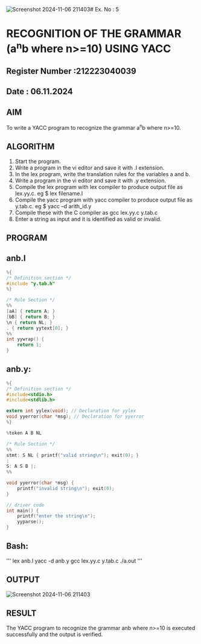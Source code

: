 ![Screenshot 2024-11-06 211403](https://github.com/user-attachments/assets/129bdaa2-1726-4d86-9b8b-d27c9d4ad37d)# Ex. No : 5	
# RECOGNITION OF THE GRAMMAR (a<sup>n</sup>b where n>=10) USING YACC
## Register Number :212223040039
## Date : 06.11.2024

## AIM   
To write a YACC program to recognize the grammar a<sup>n</sup>b where n>=10.

## ALGORITHM
1.	Start the program.
2.	Write a program in the vi editor and save it with .l extension.
3.	In the lex program, write the translation rules for the variables a and b.
4.	Write a program in the vi editor and save it with .y extension.
5.	Compile the lex program with lex compiler to produce output file as lex.yy.c. eg $ lex filename.l
6.	Compile the yacc program with yacc compiler to produce output file as y.tab.c. eg $ yacc –d arith_id.y
7.	Compile these with the C compiler as gcc lex.yy.c y.tab.c
8.	Enter a string as input and it is identified as valid or invalid.
 
## PROGRAM
## anb.l
```c
%{
/* Definition section */
#include "y.tab.h"
%}

/* Rule Section */
%%
[aA] { return A; }
[bB] { return B; }
\n { return NL; }
. { return yytext[0]; }
%%
int yywrap() {
    return 1;
}
```
## anb.y:
```c
%{
/* Definition section */
#include<stdio.h>
#include<stdlib.h>

extern int yylex(void); // Declaration for yylex
void yyerror(char *msg); // Declaration for yyerror
%}

%token A B NL

/* Rule Section */
%%
stmt: S NL { printf("valid string\n"); exit(0); }
;
S: A S B |;
%%

void yyerror(char *msg) {
    printf("invalid string\n"); exit(0);
}

// driver code
int main() {
    printf("enter the string\n");
    yyparse();
}


```
## Bash:
'''
lex anb.l 
yacc -d anb.y
gcc lex.yy.c y.tab.c
./a.out
'''
## OUTPUT 
![Screenshot 2024-11-06 211403](https://github.com/user-attachments/assets/bd930e8e-8b58-4137-9afb-8e501c615f95)

## RESULT
The YACC program to recognize the grammar anb where n>=10 is executed successfully and the output is verified.

